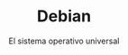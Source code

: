 <html lang="es">
<head>
    <meta charset="UTF-8">
    <meta name="viewport" content="width=device-width, initial-scale=1.0">
    <meta name="description" content="Información sobre el sistema operativo Debian">
    <title>Debian - Sistema Operativo</title>
    <link rel="stylesheet" href="styles.css">
</head>
<body>
    <header>
        <h1>Debian</h1>
        <p>El sistema operativo universal</p>
    </header>

